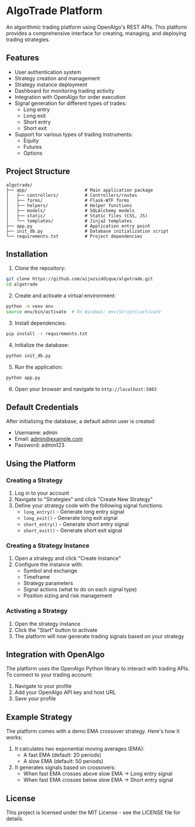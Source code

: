 # AlgoTrade Platform

An algorithmic trading platform using OpenAlgo's REST APIs. This platform provides a comprehensive interface for creating, managing, and deploying trading strategies.

## Features

- User authentication system
- Strategy creation and management
- Strategy instance deployment
- Dashboard for monitoring trading activity
- Integration with OpenAlgo for order execution
- Signal generation for different types of trades:
  - Long entry
  - Long exit
  - Short entry
  - Short exit
- Support for various types of trading instruments:
  - Equity
  - Futures
  - Options

## Project Structure

```
algotrade/
├── app/                      # Main application package
│   ├── controllers/          # Controllers/routes
│   ├── forms/                # Flask-WTF forms
│   ├── helpers/              # Helper functions
│   ├── models/               # SQLAlchemy models
│   ├── static/               # Static files (CSS, JS)
│   └── templates/            # Jinja2 templates
├── app.py                    # Application entry point
├── init_db.py                # Database initialization script
└── requirements.txt          # Project dependencies
```

## Installation

1. Clone the repository:
```bash
git clone https://github.com/aijazsiddique/algotrade.git
cd algotrade
```

2. Create and activate a virtual environment:
```bash
python -m venv env
source env/bin/activate  # On Windows: env\Scripts\activate
```

3. Install dependencies:
```bash
pip install -r requirements.txt
```

4. Initialize the database:
```bash
python init_db.py
```

5. Run the application:
```bash
python app.py
```

6. Open your browser and navigate to `http://localhost:5003`

## Default Credentials

After initializing the database, a default admin user is created:
- Username: admin
- Email: admin@example.com
- Password: admin123

## Using the Platform

### Creating a Strategy

1. Log in to your account
2. Navigate to "Strategies" and click "Create New Strategy"
3. Define your strategy code with the following signal functions:
   - `long_entry()` - Generate long entry signal
   - `long_exit()` - Generate long exit signal
   - `short_entry()` - Generate short entry signal
   - `short_exit()` - Generate short exit signal

### Creating a Strategy Instance

1. Open a strategy and click "Create Instance"
2. Configure the instance with:
   - Symbol and exchange
   - Timeframe
   - Strategy parameters
   - Signal actions (what to do on each signal type)
   - Position sizing and risk management

### Activating a Strategy

1. Open the strategy instance
2. Click the "Start" button to activate
3. The platform will now generate trading signals based on your strategy

## Integration with OpenAlgo

The platform uses the OpenAlgo Python library to interact with trading APIs. To connect to your trading account:

1. Navigate to your profile
2. Add your OpenAlgo API key and host URL
3. Save your profile

## Example Strategy

The platform comes with a demo EMA crossover strategy. Here's how it works:

1. It calculates two exponential moving averages (EMA):
   - A fast EMA (default: 20 periods)
   - A slow EMA (default: 50 periods)
2. It generates signals based on crossovers:
   - When fast EMA crosses above slow EMA → Long entry signal
   - When fast EMA crosses below slow EMA → Short entry signal

## License

This project is licensed under the MIT License - see the LICENSE file for details.
